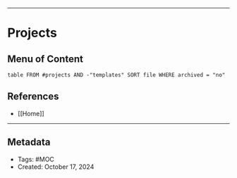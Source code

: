 ___
# Projects
## Menu of Content
```dataview
table FROM #projects AND -"templates" SORT file WHERE archived = "no"
```

## References
- [[Home]]
___
## Metadata
- Tags: #MOC
- Created: October 17, 2024


